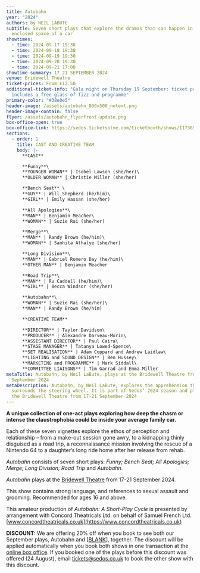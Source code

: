 ```yaml
---
title: Autobahn
year: "2024"
authors: by NEIL LABUTE
subtitle: Seven short plays that explore the dramas that can happen in the
  enclosed space of a car
showtimes:
  - time: 2024-09-17 19:30
  - time: 2024-09-18 19:30
  - time: 2024-09-19 19:30
  - time: 2024-09-20 19:30
  - time: 2024-09-21 17:00
showtime-summary: 17-21 SEPTEMBER 2024
venue: Bridewell Theatre
ticket-prices: From £12.50
additional-ticket-info: "Gala night on Thursday 19 September: ticket price
  includes a free glass of fizz and programme"
primary-color: "#38e0e5"
header-image: /assets/autobahn_800x500_notext.png
header-image-contain: false
flyer: /assets/autobahn_flyerfront-update.png
box-office-open: true
box-office-link: https://sedos.ticketsolve.com/ticketbooth/shows/1173657621
sections:
  - order: 1
    title: CAST AND CREATIVE TEAM
    body: |-
      **CAST**

      **Funny**\
      **YOUNGER WOMAN** | Isobel Lawson (she/her)\
      **OLDER WOMAN** | Christie Miller (she/her)

      **Bench Seat** \
      **GUY** | Will Shepherd (he/him)\
      **GIRL** | Emily Hassan (she/her)

      **All Apologies**\
      **MAN** | Benjamin Meacher\
      **WOMAN** | Suzie Rai (she/her)

      **Merge**\
      **MAN** | Randy Brown (he/him)\
      **WOMAN** | Sanhita Athalye (she/her)

      **Long Division**\
      **MAN** | Gabriel Romero Day (he/him)\
      **OTHER MAN** | Benjamin Meacher

      **Road Trip**\
      **MAN** | Ru Caddell (he/him)\
      **GIRL** | Becca Windsor (she/her)

      **Autobahn**\
      **WOMAN** | Suzie Rai (she/her)\
      **MAN** | Randy Brown (he/him)

      **CREATIVE TEAM**

      **D﻿IRECTOR** | Taylor Davidson\
      **PRODUCER** | Alexandre Darveau-Morin\
      **ASSISTANT DIRECTOR** | Paul Caira\
      **STAGE MANAGER** | Tatanya Lowed-Spence\
      **SET REALISATION** | Adam Coppard and Andrew Laidlaw\
      **LIGHTING and SOUND DESIGN** | Ben Hussey\
      **MARKETING and PROGRAMME** | Mark Siddall\
      **COMMITTEE LIAISONS** | Tim Garrad and Emma Miller
metaTitle: Autobahn, by Neil LaBute, plays at the Bridewell Theatre from 17-21
  September 2024
metaDescription: Autobahn, by Neil LaBute, explores the apprehension that
  surrounds the steering wheel. It is part of Sedos’ 2024 season and plays at
  the Bridewell Theatre from 17-21 September 2024
---
```

**A﻿ unique collection of one-act plays exploring how deep the chasm or intense the claustrophobia could be inside your average family car.**

Each of these seven vignettes explore the ethos of perception and relationship – from a make-out session gone awry, to a kidnapping thinly disguised as a road trip, a reconnaissance mission involving the rescue of a Nintendo 64 to a daughter’s long ride home after her release from rehab.

*Autobahn* consists of seven short plays: *Funny; Bench Seat; All Apologies; Merge; Long Division; Road Trip* and *Autobahn.*

*Autobahn* plays at the [Bridewell Theatre](https://www.sedos.co.uk/venues/bridewell) from 17-21 September 2024.

This show contains strong language, and references to sexual assault and grooming. Recommended for ages 16 and above.

This amateur production of *Autobahn: A Short-Play Cycle* is presented by arrangement with Concord Theatricals Ltd. on behalf of Samuel French Ltd. [www.concordtheatricals.co.uk](https://www.concordtheatricals.co.uk)

**DISCOUNT:** We are offering 20% off when you book to see both our September plays, Autobahn and [[BLANK](https://www.sedos.co.uk/shows/2024-blank)], together. The discount will be applied automatically when you book both shows in one transaction at the [online box office](https://sedos.ticketsolve.com/ticketbooth/shows). If you booked one of the plays before this discount was offered (24 August), email [tickets@sedos.co.uk](mailto:tickets@sedos.co.uk) to book the other show with this discount.

[](https://www.concordtheatricals.co.uk)
